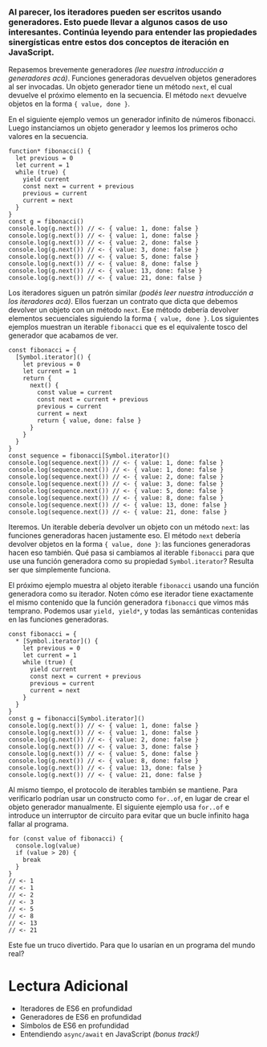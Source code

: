 ### Al parecer, los iteradores pueden ser escritos usando generadores. Esto puede llevar a algunos casos de uso interesantes. Continúa leyendo para entender las propiedades sinergísticas entre estos dos conceptos de iteración en JavaScript.

Repasemos brevemente generadores _(lee nuestra introducción a generadores acá)_.
Funciones generadoras devuelven objetos generadores al ser invocadas.
Un objeto generador tiene un método `next`, el cual devuelve el próximo elemento en la secuencia.
El método `next` devuelve objetos en la forma `{ value, done }`.

En el siguiente ejemplo vemos un generador infinito de números fibonacci.
Luego instanciamos un objeto generador y leemos los primeros ocho valores en la secuencia.

```
function* fibonacci() {
  let previous = 0
  let current = 1
  while (true) {
    yield current
    const next = current + previous
    previous = current
    current = next
  }
}
const g = fibonacci()
console.log(g.next()) // <- { value: 1, done: false }
console.log(g.next()) // <- { value: 1, done: false }
console.log(g.next()) // <- { value: 2, done: false }
console.log(g.next()) // <- { value: 3, done: false }
console.log(g.next()) // <- { value: 5, done: false }
console.log(g.next()) // <- { value: 8, done: false }
console.log(g.next()) // <- { value: 13, done: false }
console.log(g.next()) // <- { value: 21, done: false }
```

Los iteradores siguen un patrón similar _(podés leer nuestra introducción a los iteradores acá)_.
Ellos fuerzan un contrato que dicta que debemos devolver un objeto con un método `next`.
Ese método debería devolver elementos secuenciales siguiendo la forma `{ value, done }`. Los siguientes ejemplos muestran un iterable `fibonacci` que es el equivalente tosco del generador que acabamos de ver.

```
const fibonacci = {
  [Symbol.iterator]() {
    let previous = 0
    let current = 1
    return {
      next() {
        const value = current
        const next = current + previous
        previous = current
        current = next
        return { value, done: false }
      }
    }
  }
}
const sequence = fibonacci[Symbol.iterator]()
console.log(sequence.next()) // <- { value: 1, done: false }
console.log(sequence.next()) // <- { value: 1, done: false }
console.log(sequence.next()) // <- { value: 2, done: false }
console.log(sequence.next()) // <- { value: 3, done: false }
console.log(sequence.next()) // <- { value: 5, done: false }
console.log(sequence.next()) // <- { value: 8, done: false }
console.log(sequence.next()) // <- { value: 13, done: false }
console.log(sequence.next()) // <- { value: 21, done: false }
```

Iteremos.
Un iterable debería devolver un objeto con un método `next`: las funciones generadoras hacen justamente eso.
El método `next` debería devolver objetos en la forma `{ value, done }`: las funciones generadoras hacen eso también.
Qué pasa si cambiamos al iterable `fibonacci` para que use una función generadora como su propiedad `Symbol.iterator`?
Resulta ser que simplemente funciona.

El próximo ejemplo muestra al objeto iterable `fibonacci` usando una función generadora como su iterador.
Noten cómo ese iterador tiene exactamente el mismo contenido que la función generadora `fibonacci` que vimos más temprano.
Podemos usar `yield, yield*`, y todas las semánticas contenidas en las funciones generadoras.

```
const fibonacci = {
  * [Symbol.iterator]() {
    let previous = 0
    let current = 1
    while (true) {
      yield current
      const next = current + previous
      previous = current
      current = next
    }
  }
}
const g = fibonacci[Symbol.iterator]()
console.log(g.next()) // <- { value: 1, done: false }
console.log(g.next()) // <- { value: 1, done: false }
console.log(g.next()) // <- { value: 2, done: false }
console.log(g.next()) // <- { value: 3, done: false }
console.log(g.next()) // <- { value: 5, done: false }
console.log(g.next()) // <- { value: 8, done: false }
console.log(g.next()) // <- { value: 13, done: false }
console.log(g.next()) // <- { value: 21, done: false }
```

Al mismo tiempo, el protocolo de iterables también se mantiene.
Para verificarlo podrían usar un constructo como `for..of`, en lugar de crear el objeto generador manualmente.
El siguiente ejemplo usa `for..of` e introduce un interruptor de circuito para evitar que un bucle infinito haga fallar al programa.

```
for (const value of fibonacci) {
  console.log(value)
  if (value > 20) {
    break
  }
}
// <- 1
// <- 1
// <- 2
// <- 3
// <- 5
// <- 8
// <- 13
// <- 21
```

Este fue un truco divertido.
Para que lo usarían en un programa del mundo real?

# Lectura Adicional

- Iteradores de ES6 en profundidad
- Generadores de ES6 en profundidad
- Símbolos de ES6 en profundidad
- Entendiendo `async/await` en JavaScript _(bonus track!)_
